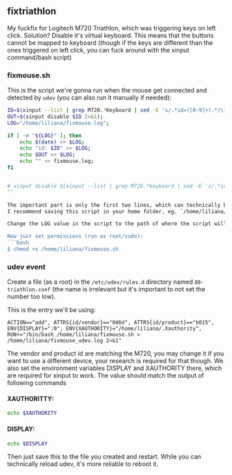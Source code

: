 ## fixtriathlon

My fuckfix for Logitech M720 Triathlon, which was triggering keys on left click. Solution? Disable it's virtual keyboard.
This means that the buttons cannot be mapped to keyboard (though if the keys are different than the ones triggered on left click, you can fuck around with the xinput command/bash script)


### fixmouse.sh

This is the script we're gonna run when the mouse get connected and detected by `udev` (you can also run it manually if needed):

```bash
ID=$(xinput --list | grep M720.*Keyboard | sed -E 's/.*id=([0-9]+).*/\1/g');
OUT=$(xinput disable $ID 2>&1);
LOG="/home/liliana/fixmouse.log";

if [ -n "${LOG}" ]; then
    echo $(date) >> $LOG;
    echo "id: $ID" >> $LOG;
    echo $OUT >> $LOG;
    echo "" >> fixmouse.log;
fi


# xinput disable $(xinput --list | grep M720.*keyboard | sed -E 's/.*id=([0-9]+).*/\1/g')
``

The important part is only the first two lines, which can technically be written as one (see the commented out line), but fuck it.
I recommend saving this script in your home folder, eg. `/home/liliana/fixmouse.sh`, though the location is up to you.

Change the LOG value in the script to the path of where the script will log when it's triggered (you can disable it by either setting LOG to NULL, or removing all the lines after LOG definition, including the definition).

Now just set permissions (run as root/sudo):
```bash
$ chmod +x /home/liliana/fixmouse.sh
```

### udev event

Create a file (as a root) in the `/etc/udev/rules.d` directory named `80-triathlon.conf` (the name is irrelevant but it's important to not set the number too low).

This is the entry we'll be using:

```udev
ACTION=="add", ATTRS{id/vendor}=="046d", ATTRS{id/product}=="b015", ENV{DISPLAY}=":0", ENV{XAUTHORITY}="/home/liliana/.Xauthority", RUN+="/bin/bash /home/liliana/fixmouse.sh > /home/liliana/fixmouse_udev.log 2>&1"
```

The vendor and product id are matching the M720, you may change it if you want to use a different device, your research is required for that though.
We also set the environment variables DISPLAY and XAUTHORITY there, which are required for xinput to work. The value should match the output of following commands

#### XAUTHORITTY:

```bash
echo $XAUTHORITY
```

#### DISPLAY:

```bash
echo $DISPLAY
```

Then just save this to the file you created and restart. While you can technically reload udev, it's more reliable to reboot it.

